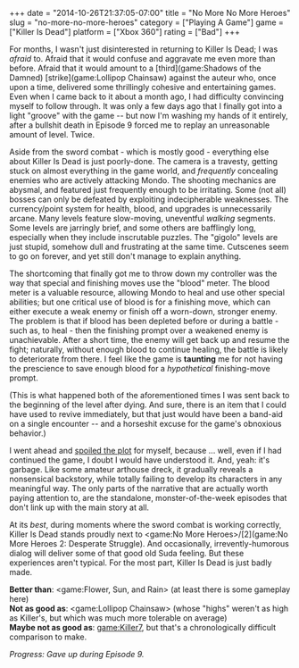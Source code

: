 +++
date = "2014-10-26T21:37:05-07:00"
title = "No More No More Heroes"
slug = "no-more-no-more-heroes"
category = ["Playing A Game"]
game = ["Killer Is Dead"]
platform = ["Xbox 360"]
rating = ["Bad"]
+++

For months, I wasn't just disinterested in returning to Killer Is Dead; I was <i>afraid</i> to.  Afraid that it would confuse and aggravate me even more than before.  Afraid that it would amount to a [third](game:Shadows of the Damned) [strike](game:Lollipop Chainsaw) against the auteur who, once upon a time, delivered some thrillingly cohesive and entertaining games.  Even when I came back to it about a month ago, I had difficulty convincing myself to follow through.  It was only a few days ago that I finally got into a light "groove" with the game -- but now I'm washing my hands of it entirely, after a bullshit death in Episode 9 forced me to replay an unreasonable amount of level.  Twice.

Aside from the sword combat - which is mostly good - everything else about Killer Is Dead is just poorly-done.  The camera is a travesty, getting stuck on almost everything in the game world, and <i>frequently</i> concealing enemies who are actively attacking Mondo.  The shooting mechanics are abysmal, and featured just frequently enough to be irritating.  Some (not all) bosses can only be defeated by exploiting indecipherable weaknesses.  The currency/point system for health, blood, and upgrades is unnecessarily arcane.  Many levels feature slow-moving, uneventful <i>walking</i> segments.  Some levels are jarringly brief, and some others are bafflingly long, especially when they include inscrutable puzzles.  The "gigolo" levels are just stupid, somehow dull and frustrating at the same time.  Cutscenes seem to go on forever, and yet still don't manage to explain anything.

The shortcoming that finally got me to throw down my controller was the way that special and finishing moves use the "blood" meter.  The blood meter is a valuable resource, allowing Mondo to heal and use other special abilities; but one critical use of blood is for a finishing move, which can either execute a weak enemy or finish off a worn-down, stronger enemy.  The problem is that if blood has been depleted before or during a battle - such as, to heal - then the finishing prompt over a weakened enemy is unachievable.  After a short time, the enemy will get back up and resume the fight; naturally, without enough blood to continue healing, the battle is likely to deteriorate from there.  I feel like the game is <b>taunting</b> me for not having the prescience to save enough blood for a <i>hypothetical</i> finishing-move prompt.

(This is what happened both of the aforementioned times I was sent back to the beginning of the level after dying.  And sure, there is an item that I could have used to revive immediately, but that just would have been a band-aid on a single encounter -- and a horseshit excuse for the game's obnoxious behavior.)

I went ahead and <a href="http://en.wikipedia.org/wiki/Killer_Is_Dead#Plot">spoiled the plot</a> for myself, because ... well, even if I had continued the game, I doubt I would have understood it.  And, yeah: it's garbage.  Like some amateur arthouse dreck, it gradually reveals a nonsensical backstory, while totally failing to develop its characters in any meaningful way.  The only parts of the narrative that are actually worth paying attention to, are the standalone, monster-of-the-week episodes that don't link up with the main story at all.

At its <i>best</i>, during moments where the sword combat is working correctly, Killer Is Dead stands proudly next to <game:No More Heroes>/[2](game:No More Heroes 2: Desperate Struggle).  And occasionally, irrevently-humorous dialog will deliver some of that good old Suda feeling.  But these experiences aren't typical.  For the most part, Killer Is Dead is just badly made.

<b>Better than</b>: <game:Flower, Sun, and Rain> (at least there is some gameplay here)  
<b>Not as good as</b>: <game:Lollipop Chainsaw> (whose "highs" weren't as high as Killer's, but which was much more tolerable on average)  
<b>Maybe not as good as</b>: <game:Killer7>, but that's a chronologically difficult comparison to make.

<i>Progress: Gave up during Episode 9.</i>